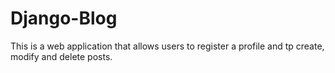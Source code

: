 # Django-Blog
This is a web application that allows users to register a profile and tp create, modify and delete posts.
